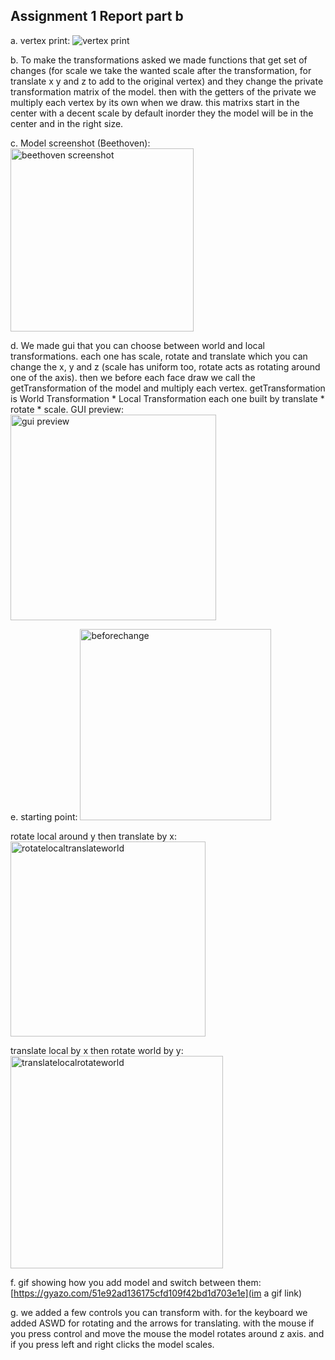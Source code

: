 
## Assignment 1 Report part b

a.
vertex print:
![vertex print](https://user-images.githubusercontent.com/92512783/141661053-c34637d7-62ad-47f8-9573-0272c37ed26a.png)


b. To make the transformations asked we made functions that get set of changes (for scale we take the wanted scale after the transformation, for translate x y and z to add to the original vertex)
and they change the private transformation matrix of the model. then with the getters of the private we multiply each vertex by its own when we draw.
this matrixs start in the center with a decent scale by default inorder they the model will be in the center and in the right size.

c. Model screenshot (Beethoven):
<img width="293" alt="beethoven screenshot" src="https://user-images.githubusercontent.com/92512783/141661083-4360a679-65bc-481a-bf86-6632e69d902c.png">


d. We made gui that you can choose between world and local transformations. each one has scale, rotate and translate which you can change the x, y and z (scale has uniform too, rotate acts as rotating around one of the axis).
then we before each face draw we call the getTransformation of the model and multiply each vertex. getTransformation is World Transformation * Local Transformation each one built by 
translate * rotate * scale.
GUI preview:
<img width="329" alt="gui preview" src="https://user-images.githubusercontent.com/92512783/141661108-3fbc2952-045d-4986-a0d4-42c9df550b03.png">


e. starting point:
<img width="306" alt="beforechange" src="https://user-images.githubusercontent.com/92512783/141661114-9320d64c-0ae2-43f7-ba70-ea197a6ed631.png">

rotate local around y then translate by x:
<img width="312" alt="rotatelocaltranslateworld" src="https://user-images.githubusercontent.com/92512783/141661119-9ca04e2e-92f1-48a2-8610-21429da84b6a.png">

translate local by x then rotate world by y:
<img width="340" alt="translatelocalrotateworld" src="https://user-images.githubusercontent.com/92512783/141661123-e5a8bcd8-27ea-464d-92d5-3152f00a4ba7.png">


f. gif showing how you add model and switch between them: 
[https://gyazo.com/51e92ad136175cfd109f42bd1d703e1e](im a gif link)

g. we added a few controls you can transform with.
for the keyboard we added ASWD for rotating and the arrows for translating.
with the mouse if you press control and move the mouse the model rotates around z axis. and if you press left and right clicks the model scales.
